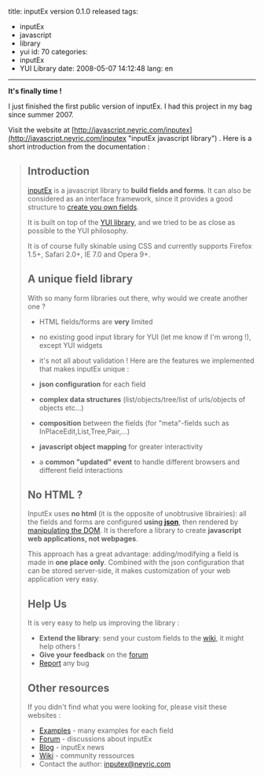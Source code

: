 title: inputEx version 0.1.0 released
tags:
  - inputEx
  - javascript
  - library
  - yui
id: 70
categories:
  - inputEx
  - YUI Library
date: 2008-05-07 14:12:48
lang: en
---

**It's finally time !**

I just finished the first public version of inputEx. I had this project in my bag since summer 2007.

Visit the website at [http://javascript.neyric.com/inputex](http://javascript.neyric.com/inputex "inputEx javascript library") . Here is a short introduction from the documentation :
> ## Introduction
> 
> [inputEx](../..) is a javascript library to **build fields and forms**.
> It can also be considered as an interface framework, since it provides a good structure to [create you own fields](create_field.html).
> 
> It is built on top of the [YUI library](http://developer.yahoo.com/yui/), and we tried to be as close as possible to the YUI philosophy.
> 
> It is of course fully skinable using CSS and currently supports Firefox 1.5+, Safari 2.0+, IE 7.0 and Opera 9+.
> 
> ## A unique field library
> 
> With so many form libraries out there, why would we create another one ?
> 
> *   HTML fields/forms are **very** limited
> *   no existing good input library for YUI (let me know if I'm wrong !), except YUI widgets
> *   it's not all about validation !
> Here are the features we implemented that makes inputEx unique :
> 
> *   **json configuration** for each field
> *   **complex data structures** (list/objects/tree/list of urls/objects of objects etc...)
> *   **composition** between the fields (for "meta"-fields such as InPlaceEdit,List,Tree,Pair,...)
> *   **javascript object mapping** for greater interactivity
> *   a **common "updated" event** to handle different browsers and different field interactions
> 
> ## No HTML ?
> 
> InputEx uses **no html** (it is the opposite of unobtrusive librairies): all the fields and forms are configured **using [json](http://json.org/)**, then rendered by [manipulating the DOM](dom_helpers.html).
> It is therefore a library to create **javascript web applications, not webpages**.
> 
> This approach has a great advantage: adding/modifying a field is made in **one place only**. Combined with
> the json configuration that can be stored server-side, it makes customization of your web application very easy.
> 
> ## Help Us
> 
> It is very easy to help us improving the library :
> 
> *   **Extend the library**: send your custom fields to the [wiki](http://code.google.com/p/inputex/w/list), it might help others !
> *   **Give your feedback** on the [forum](http://groups.google.com/group/inputex/)
> *   [Report](http://code.google.com/p/inputex/issues/list) any bug
> 
> ## Other resources
> 
> If you didn't find what you were looking for, please visit these websites :
> 
> *   [Examples](http://javascript.neyric.com/inputex/doc/js_docs_out/examples.html) - many examples for each field
> *   [Forum](http://groups.google.com/group/inputex/) - discussions about inputEx
> *   [Blog](http://javascript.neyric.com/blog/category/inputex/) - inputEx news
> *   [Wiki](http://code.google.com/p/inputex/w/list) - community ressources
> *   Contact the author: [inputex@neyric.com](mailto:inputex@neyric.com)